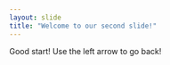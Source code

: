 ```yaml
---
layout: slide
title: "Welcome to our second slide!"
---
```

Good start!
Use the left arrow to go back!
